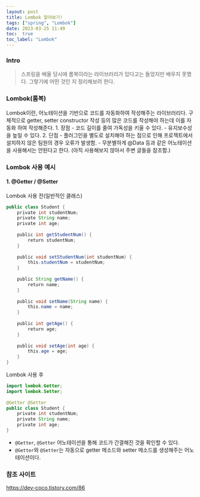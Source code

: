 ```yaml
---
layout: post
title: Lombok 알아보기!
tags: ["spring", "Lombok"]
date: 2023-03-25 11:49
toc:  true
toc_label: "Lombok"
---
```


### Intro
> 스프링을 배울 당시에 롬복이라는 라이브러리가 있다고는 들었지만 배우지 못했다. 그렇기에 어떤 것인 지 정리해보려 한다.

### Lombok(롬복)
Lombok이란, 어노테이션을 기반으로 코드를 자동화하여 작성해주는 라이브러리다.
구체적으로 getter, setter constructor 작성 등의 많은 코드를 작성해야 하는데 이를 자동화 하여 작성해준다.
    1. 장점
        - 코드 길이를 줄여 가독성을 키울 수 있다.
        - 유지보수성을 높일 수 있다.
    2. 단점 
        - 플러그인을 별도로 설치해야 하는 점으로 인해 프로젝트에서 설치하지 않은 팀원의 경우 오류가 발생함.
        - 무분별하게 @Data 등과 같은 어노테이션을 사용해서는 안된다고 한다. (아직 사용해보지 않아서 주변 글들을 참조함.)

### Lombok 사용 예시

#### 1. @Getter / @Setter 

Lombok 사용 전(일반적인 클래스)

```java
public class Student {
    private int studentNum;
    private String name;
    private int age;
 
    public int getStudentNum() {
        return studentNum;
    }
 
    public void setStudentNum(int studentNum) {
        this.studentNum = studentNum;
    }
 
    public String getName() {
        return name;
    }
 
    public void setName(String name) {
        this.name = name;
    }
 
    public int getAge() {
        return age;
    }
 
    public void setAge(int age) {
        this.age = age;
    }
}
```

Lombok 사용 후

```java
import lombok.Getter;
import lombok.Setter;
 
@Getter @Setter
public class Student {
    private int studentNum;
    private String name;
    private int age;
}
```

- `@Getter`, `@Setter` 어노테이션을 통해 코드가 간결해진 것을 확인할 수 있다.
- `@Getter`와 `@Setter`는 자동으로 getter 메소드와 setter 메소드를 생성해주는 어노테이션이다.


### 참조 사이트
https://dev-coco.tistory.com/86